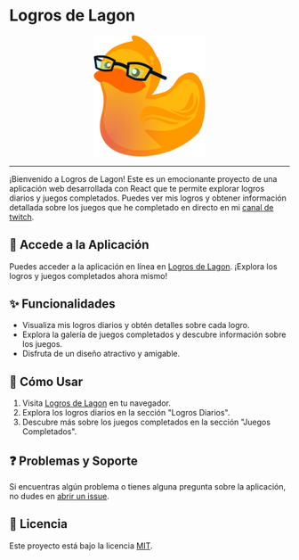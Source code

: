 # Logros de Lagon

<div align="center">
  <img src="public/LOGO2.png" alt="Logo de Logros de Lagon" width="200">
</div>

---

¡Bienvenido a Logros de Lagon! Este es un emocionante proyecto de una aplicación web desarrollada con React que te permite explorar logros diarios y juegos completados. Puedes ver mis logros y obtener información detallada sobre los juegos que he completado en directo en mi [canal de twitch](https://www.twitch.tv/lagon93).

## 🚀 Accede a la Aplicación

Puedes acceder a la aplicación en línea en [Logros de Lagon](https://logros-lagon.vercel.app). ¡Explora los logros y juegos completados ahora mismo!

## ✨ Funcionalidades

- Visualiza mis logros diarios y obtén detalles sobre cada logro.
- Explora la galería de juegos completados y descubre información sobre los juegos.
- Disfruta de un diseño atractivo y amigable.

## 📖 Cómo Usar

1. Visita [Logros de Lagon](https://logros-lagon.vercel.app) en tu navegador.
2. Explora los logros diarios en la sección "Logros Diarios".
3. Descubre más sobre los juegos completados en la sección "Juegos Completados".

## ❓ Problemas y Soporte

Si encuentras algún problema o tienes alguna pregunta sobre la aplicación, no dudes en [abrir un issue](https://github.com/tuusuario/tuproyecto/issues). 

## 📄 Licencia

Este proyecto está bajo la licencia [MIT](LICENSE).
